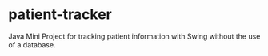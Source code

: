 # patient-tracker
Java Mini Project for tracking patient information with Swing without the use of a database.
